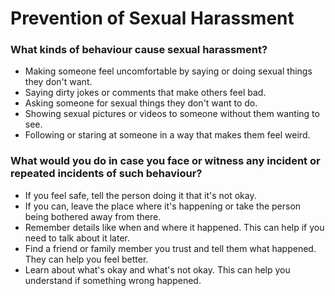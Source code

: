 # Prevention of Sexual Harassment
### What kinds of behaviour cause sexual harassment?
* Making someone feel uncomfortable by saying or doing sexual things they don't want.
* Saying dirty jokes or comments that make others feel bad.
* Asking someone for sexual things they don't want to do.
* Showing sexual pictures or videos to someone without them wanting to see.
* Following or staring at someone in a way that makes them feel weird.
### What would you do in case you face or witness any incident or repeated incidents of such behaviour?
* If you feel safe, tell the person doing it that it's not okay.
* If you can, leave the place where it's happening or take the person being bothered away from there.
* Remember details like when and where it happened. This can help if you need to talk about it later.
* Find a friend or family member you trust and tell them what happened. They can help you feel better.
* Learn about what's okay and what's not okay. This can help you understand if something wrong happened.



